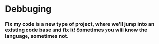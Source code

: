 # Debbuging

<h3>Fix my code is a new type of project, where we’ll jump into an existing code base and fix it!
Sometimes you will know the language, sometimes not.</h3>
